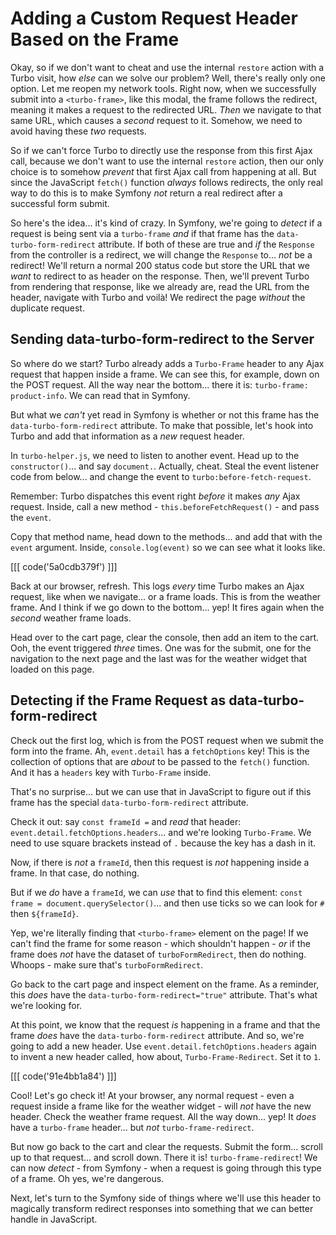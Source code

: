 # Adding a Custom Request Header Based on the Frame

Okay, so if we don't want to cheat and use the internal `restore` action with
a Turbo visit, how *else* can we solve our problem? Well, there's really only one
option. Let me reopen my network tools. Right now, when we successfully submit into
a `<turbo-frame>`, like this modal, the frame follows the redirect, meaning it
makes a request to the redirected URL. *Then* we navigate to that same URL, which
causes a *second* request to it. Somehow, we need to avoid having these *two*
requests.

So if we can't force Turbo to directly use the response from this first Ajax call,
because we don't want to use the internal `restore` action, then our only choice
is to somehow *prevent* that first Ajax call from happening at all. But since the
JavaScript `fetch()` function *always* follows redirects, the only real way to do
this is to make Symfony *not* return a real redirect after a successful form
submit.

So here's the idea... it's kind of crazy. In Symfony, we're going to *detect* if
a request is being sent via a `turbo-frame` *and* if that frame has the
`data-turbo-form-redirect` attribute. If both of these are true and *if* the
`Response` from the controller is a redirect, we will change the `Response` to...
*not* be a redirect! We'll return a normal 200 status code but store the URL
that we *want* to redirect to as header on the response. Then, we'll prevent Turbo
from rendering that response, like we already are, read the URL from the header,
navigate with Turbo and voilà! We redirect the page *without* the duplicate request.

## Sending data-turbo-form-redirect to the Server

So where do we start? Turbo already adds a `Turbo-Frame` header to any Ajax
request that happen inside a frame. We can see this, for example, down on the
POST request. All the way near the bottom... there it is: `turbo-frame: product-info`.
We can read that in Symfony.

But what we *can't* yet read in Symfony is whether or not this frame has the
`data-turbo-form-redirect` attribute. To make that possible, let's hook into
Turbo and add that information as a *new* request header.

In `turbo-helper.js`, we need to listen to another event. Head up to the
`constructor()`... and say `document.`. Actually, cheat. Steal the event
listener code from below... and change the event to `turbo:before-fetch-request`.

Remember: Turbo dispatches this event right *before* it makes *any* Ajax request.
Inside, call a new method - `this.beforeFetchRequest()` - and pass the `event`.

Copy that method name, head down to the methods... and add that with the `event`
argument. Inside, `console.log(event)` so we can see what it looks like.

[[[ code('5a0cdb379f') ]]]

Back at our browser, refresh. This logs *every* time Turbo makes an Ajax request,
like when we navigate... or a frame loads. This is from the weather frame. And I
think if we go down to the bottom... yep! It fires again when the *second* weather
frame loads.

Head over to the cart page, clear the console, then add an item to the cart. Ooh,
the event triggered *three* times. One was for the submit, one for the navigation
to the next page and the last was for the weather widget that loaded on this page.

## Detecting if the Frame Request as data-turbo-form-redirect

Check out the first log, which is from the POST request when we submit the form
into the frame. Ah, `event.detail` has a `fetchOptions` key! This is the collection
of options that are *about* to be passed to the `fetch()` function. And it has a
`headers` key with `Turbo-Frame` inside.

That's no surprise... but we can use that in JavaScript to figure out if this frame
has the special `data-turbo-form-redirect` attribute.

Check it out: say `const frameId =` and *read* that header:
`event.detail.fetchOptions.headers`...  and we're looking `Turbo-Frame`. We need
to use square brackets instead of `.` because the key has a dash in it.

Now, if there is *not* a `frameId`, then this request is *not* happening inside
a frame. In that case, do nothing.

But if we *do* have a `frameId`, we can *use* that to find this element:
`const frame = document.querySelector()`... and then use ticks so we can look
for `#` then `${frameId}`.

Yep, we're literally finding that `<turbo-frame>` element on the page! If we
can't find the frame for some reason - which shouldn't happen - *or* if the
frame does *not* have the dataset of `turboFormRedirect`, then do nothing.
Whoops - make sure that's `turboFormRedirect`.

Go back to the cart page and inspect element on the frame. As a reminder,
this *does* have the `data-turbo-form-redirect="true"` attribute. That's what
we're looking for.

At this point, we know that the request *is* happening in a frame and that the
frame *does* have the `data-turbo-form-redirect` attribute. And so, we're going
to add a new header. Use `event.detail.fetchOptions.headers` again to invent a
new header called, how about, `Turbo-Frame-Redirect`. Set it to `1`.

[[[ code('91e4bb1a84') ]]]

Cool! Let's go check it! At your browser, any normal request - even a request inside
a frame like for the weather widget - will *not* have the new header. Check
the weather frame request. All the way down... yep! It *does* have a `turbo-frame`
header... but *not* `turbo-frame-redirect`.

But now go back to the cart and clear the requests. Submit the form... scroll
up to that request... and scroll down. There it is! `turbo-frame-redirect`!
We can now *detect* - from Symfony - when a request is going through this type
of a frame. Oh yes, we're dangerous.

Next, let's turn to the Symfony side of things where we'll use this header to
magically transform redirect responses into something that we can better handle
in JavaScript.
